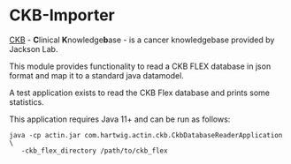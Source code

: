 # CKB-Importer

[CKB](https://ckbhome.jax.org) - **C**linical **K**nowledge**b**ase - is a cancer knowledgebase provided by Jackson Lab. 
 
This module provides functionality to read a CKB FLEX database in json format and map it to a standard java datamodel.

A test application exists to read the CKB Flex database and prints some statistics.

This application requires Java 11+ and can be run as follows:

```
java -cp actin.jar com.hartwig.actin.ckb.CkbDatabaseReaderApplication \
   -ckb_flex_directory /path/to/ckb_flex
```

